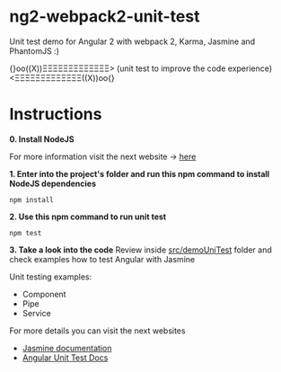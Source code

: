 # ng2-webpack2-unit-test
Unit test demo for Angular 2 with webpack 2, Karma, Jasmine and PhantomJS :)

{}oo((X))ΞΞΞΞΞΞΞΞΞΞΞΞΞ> (unit test to improve the code experience) <ΞΞΞΞΞΞΞΞΞΞΞΞΞ((X))oo{}

# Instructions

**0. Install NodeJS**

For more information visit the next website -> [here](https://nodejs.org/es/)

**1. Enter into the project's folder and run this npm command to install NodeJS dependencies**

 ``` [console]
 npm install
 ```

**2. Use this npm command to run unit test**

 ``` [console]
npm test
 ```

 **3. Take a look into the code**
Review inside [src/demoUniTest](https://github.com/techfano/ng2-webpack2-unit-test/tree/master/src/demoUnitTest) folder and check examples how to test Angular with Jasmine

Unit testing examples:
- Component
- Pipe
- Service

For more details you can visit the next websites

- [Jasmine documentation](https://jasmine.github.io/2.4/introduction.html)
- [Angular Unit Test Docs](https://angular.io/docs/ts/latest/guide/testing.html)
